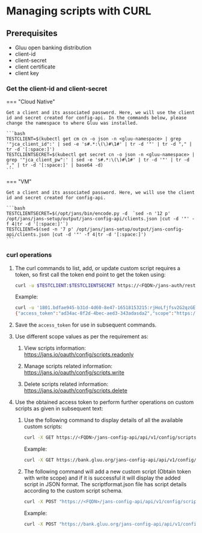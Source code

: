 # Managing scripts with CURL
 
## Prerequisites

- Gluu open banking distribution
- client-id
- client-secret
- client certificate
- client key

### Get the client-id and client-secret

=== "Cloud Native"

    Get a client and its associated password. Here, we will use the client id and secret created for config-api. In the commands below, please change the namespace to where Gluu was installed.
       
    ```bash
    TESTCLIENT=$(kubectl get cm cn -o json -n <gluu-namespace> | grep '"jca_client_id":' | sed -e 's#.*:\(\)#\1#' | tr -d '"' | tr -d "," | tr -d '[:space:]')
    TESTCLIENTSECRET=$(kubectl get secret cn -o json -n <gluu-namespace> | grep '"jca_client_pw":' | sed -e 's#.*:\(\)#\1#' | tr -d '"' | tr -d "," | tr -d '[:space:]' | base64 -d)
    ```

=== "VM"
 
    Get a client and its associated password. Here, we will use the client id and secret created for config-api.
    
    ```bash
    TESTCLIENTSECRET=$(/opt/jans/bin/encode.py -d  `sed -n '12 p' /opt/jans/jans-setup/output/jans-config-api/clients.json |cut -d '"' -f 4|tr -d '[:space:]'`)
    TESTCLIENT=$(sed -n '7 p' /opt/jans/jans-setup/output/jans-config-api/clients.json |cut -d '"' -f 4|tr -d '[:space:]')
    ```

### curl operations
    
1.  The curl commands to list, add, or update custom script requires a token, so first call the token end point to get the token using:

    ```bash
    curl -u $TESTCLIENT:$TESTCLIENTSECRET https://<FQDN>/jans-auth/restv1/token -d  "grant_type=client_credentials&scope=https://jans.io/oauth/config/scripts.readonly" --cert client.pem --key client.key
    ```
    
    Example:
    
    ```bash
    curl -u '1801.bdfae945-b31d-4d60-8e47-16518153215:rjHoLfjfsv2G2qzGEasd1651813aIXvCi61NU' https://bank.gluu.org/jans-auth/restv1/token -d  "grant_type=client_credentials&scope=https://jans.io/oauth/config/scripts.readonly" --cert apr22.pem --key apr22.key
    {"access_token":"ad34ac-8f2d-4bec-aed3-343adasda2","scope":"https://jans.io/oauth/config/scripts.readonly","token_type":"bearer","expires_in":299}
    ```
    
1. Save the `access_token` for use in subsequent commands.
    
1.  Use different scope values as per the requirement as:

    1.  View scripts information: https://jans.io/oauth/config/scripts.readonly

    1.  Manage scripts related information: https://jans.io/oauth/config/scripts.write

    1.  Delete scripts related information: https://jans.io/oauth/config/scripts.delete

1.  Use the obtained access token to perform further operations on custom scripts as given in subsequent text:

    1.  Use the following command to display details of all the available custom scripts:

        ```bash
        curl -X GET https://<FQDN>/jans-config-api/api/v1/config/scripts -H "Accept: application/json" -H "Authorization:Bearer <access_token>" -H "Content-Type: application/json"
        ```
        
        Example:
        
        ```bash
        curl -X GET https://bank.gluu.org/jans-config-api/api/v1/config/scripts -H "Accept: application/json" -H "Authorization:Bearer ad34ac-8f2d-4bec-aed3-343adasda2" -H "Content-Type: application/json"
        ```     
               
    1.  The following command will add a new custom script (Obtain token with write scope) and if it is successful it will display the added script in JSON format. The scriptformat.json file has script details according to the custom script schema.
    
        ```bash
        curl -X POST "https://<FQDN>/jans-config-api/api/v1/config/scripts" -H  "Accept: application/json" -H "Authorization:Bearer <access_token>" -H "Content-Type: application/json" --data @/home/user/scriptformat.json
        ```
        
        Example:
        
        ```bash
        curl -X POST "https://bank.gluu.org/jans-config-api/api/v1/config/scripts" -H  "Accept: application/json" -H "Authorization:Bearer ad34ac-8f2d-4bec-aed3-343adasda2" -H "Content-Type: application/json" --data @/home/user/scriptformat.json
        ```

